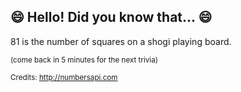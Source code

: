 ## 😄 Hello! Did you know that... 😄
81 is the number of squares on a shogi playing board.

<sup>(come back in 5 minutes for the next trivia)</sup>


<sup>Credits: http://numbersapi.com</sup>
